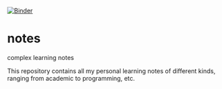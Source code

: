 [![Binder](https://mybinder.org/badge_logo.svg)](https://mybinder.org/v2/gh/Kvieta1990/Jup_Notes/master)

# notes
complex learning notes

This repository contains all my personal learning notes of different kinds, ranging from academic to programming, etc.
